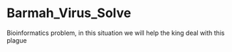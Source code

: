 # Barmah_Virus_Solve
Bioinformatics problem, in this situation we will help the king deal with this plague

